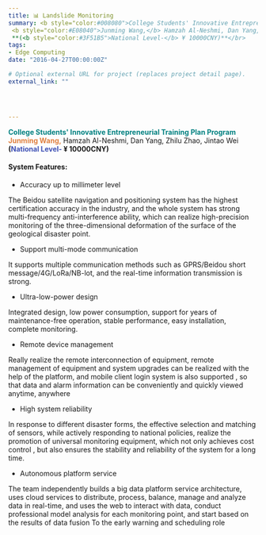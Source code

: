 ```yaml
---
title: 📊 Landslide Monitoring
summary: <b style="color:#008080">College Students' Innovative Entrepreneurial Training Plan Program</b></br> 
 <b style="color:#E08040">Junming Wang,</b> Hamzah Al-Neshmi, Dan Yang, Zhilu Zhao, Jintao Wei  </br>
 **(<b style="color:#3F51B5">National Level-</b> ¥ 10000CNY)**</br>
tags:
- Edge Computing
date: "2016-04-27T00:00:00Z"

# Optional external URL for project (replaces project detail page).
external_link: ""




---
```

 <b style="color:#008080">College Students' Innovative Entrepreneurial Training Plan Program</b></br> 
 <b style="color:#E08040">Junming Wang,</b> Hamzah Al-Neshmi, Dan Yang, Zhilu Zhao, Jintao Wei  </br>
 **(<b style="color:#3F51B5">National Level-</b> ¥ 10000CNY)**</br>
 
#### **System Features:**

* Accuracy up to millimeter level

The Beidou satellite navigation and positioning system has the highest certification accuracy in the industry, and the whole system has strong multi-frequency anti-interference ability, which can realize high-precision monitoring of the three-dimensional deformation of the surface of the geological disaster point.

* Support multi-mode communication

It supports multiple communication methods such as GPRS/Beidou short message/4G/LoRa/NB-lot, and the real-time information transmission is strong.

* Ultra-low-power design

Integrated design, low power consumption, support for years of maintenance-free operation, stable performance, easy installation, complete monitoring.

* Remote device management

Really realize the remote interconnection of equipment, remote management of equipment and system upgrades can be realized with the help of the platform, and mobile client login system is also supported , so that data and alarm information can be conveniently and quickly viewed anytime, anywhere

* High system reliability

In response to different disaster forms, the effective selection and matching of sensors, while actively responding to national policies, realize the promotion of universal monitoring equipment, which not only achieves cost control , but also ensures the stability and reliability of the system for a long time.

* Autonomous platform service

The team independently builds a big data platform service architecture, uses cloud services to distribute, process, balance, manage and analyze data in real-time, and uses the web to interact with data, conduct professional model analysis for each monitoring point, and start based on the results of data fusion To the early warning and scheduling role
